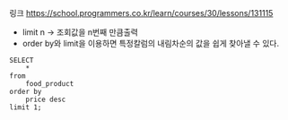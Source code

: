 링크
https://school.programmers.co.kr/learn/courses/30/lessons/131115

* limit n -> 조회값을 n번째 만큼출력
* order by와 limit을 이용하면 특정칼럼의 내림차순의 값을 쉽게 찾아낼 수 있다.

```mysql
SELECT
    *
from
    food_product
order by
    price desc
limit 1;
```